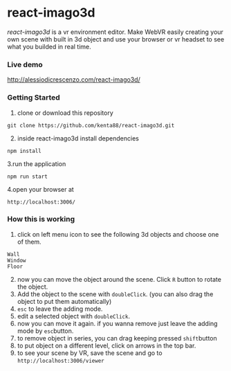 # react-imago3d

*react-imago3d* is a vr environment editor. Make WebVR easily creating your own scene with built in 3d object and use your browser or vr headset to see what you builded in real time.

### Live demo
http://alessiodicrescenzo.com/react-imago3d/

### Getting Started

1. clone or download this repository
```
git clone https://github.com/kenta88/react-imago3d.git
```
2. inside react-imago3d install dependencies
```
npm install
```
3.run the application
```
npm run start
```
4.open your browser at
```
http://localhost:3006/
```

### How this is working
1. click on left menu icon to see the following 3d objects and choose one of them.
```
Wall
Window
Floor
```
2. now you can move the object around the scene. Click `R` button to rotate the object.
3. Add the object to the scene with `doubleClick`. (you can also drag the object to put them automatically)
3. `esc` to leave the adding mode.
4. edit a selected object with `doubleClick`.
5. now you can move it again. if you wanna remove just leave the adding mode by `esc`button.
6. to remove object in series, you can drag keeping pressed `shift`button
7. to put object on a different level, click on arrows in the top bar.
8. to see your scene by VR, save the scene and go to `http://localhost:3006/viewer`

